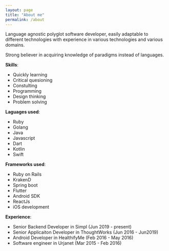```yaml
---
layout: page
title: "About me"
permalink: /about
---
```


Language agnostic polyglot software developer, easily adaptable to different technologies
with experience in various technologies and various domains.

Strong believer in acquiring knowledge of paradigms instead of languages. 

**Skills**:
* Quickly learning
* Critical quesioning
* Constulting
* Programming
* Design thinking
* Problem solving

**Laguages used**:
* Ruby
* Golang
* Java
* Javascript
* Dart
* Kotlin 
* Swift

**Frameworks used**:
* Ruby on Rails
* KrakenD
* Spring boot
* Flutter
* Android SDK
* ReactJs
* iOS development

**Experience**:
* Senior Backend Developer in Simpl (Jun 2019 - present)
* Senior Applicaiton Developer in ThoughtWorks (Jun 2016 - Jun2019)
* Android Developer in HealthifyMe (Feb 2016 - May 2016)
* Software engineer in Urjanet (Mar 2015 - Feb 2016)